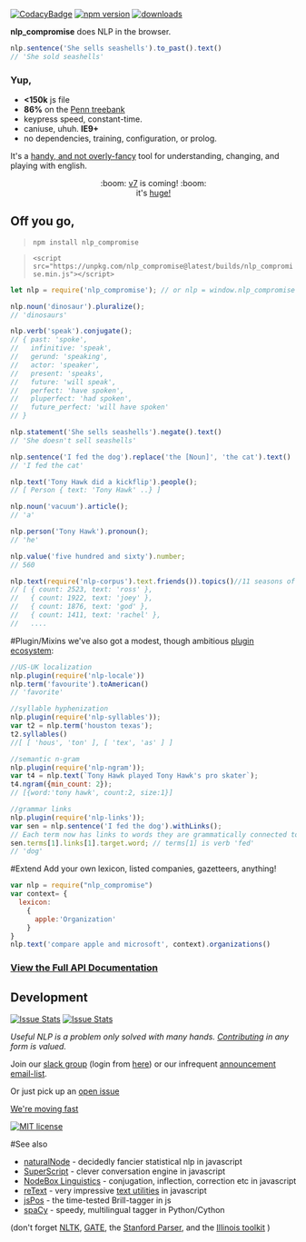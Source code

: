 [![CodacyBadge](https://api.codacy.com/project/badge/grade/82cc8ebd98b64ed199d7be6021488062)](https://www.codacy.com/app/spencerkelly86/nlp_compromise)
[![npm version](https://badge.fury.io/js/nlp_compromise.svg)](https://www.npmjs.com/package/nlp_compromise)
[![downloads](https://img.shields.io/npm/dm/nlp_compromise.svg)](https://www.npmjs.com/package/nlp_compromise)

**nlp_compromise** does NLP in the browser.
```javascript
nlp.sentence('She sells seashells').to_past().text()
// 'She sold seashells'
```
### Yup,
* **<150k** js file
* **86%** on the [Penn treebank](http://www.cis.upenn.edu/~treebank/)
* keypress speed, constant-time.
* caniuse, uhuh. **IE9+**
* no dependencies, training, configuration, or prolog.

It's a [handy, and not overly-fancy](https://github.com/nlp-compromise/nlp_compromise/wiki/Justification) tool for understanding, changing, and playing with english.

<div align="center">
  <div>
    :boom: 
    <a href="https://github.com/nlp-compromise/nlp_compromise/tree/v7">v7</a> 
    is coming!
   :boom: 
  </div>
  <div>it's <a href="https://github.com/nlp-compromise/compromise/wiki/v7-Upgrade,-welcome">huge!</a></div>
</div>

## Off you go,
> `npm install nlp_compromise`

> `<script src="https://unpkg.com/nlp_compromise@latest/builds/nlp_compromise.min.js"></script>`

```javascript
let nlp = require('nlp_compromise'); // or nlp = window.nlp_compromise

nlp.noun('dinosaur').pluralize();
// 'dinosaurs'

nlp.verb('speak').conjugate();
// { past: 'spoke',
//   infinitive: 'speak',
//   gerund: 'speaking',
//   actor: 'speaker',
//   present: 'speaks',
//   future: 'will speak',
//   perfect: 'have spoken',
//   pluperfect: 'had spoken',
//   future_perfect: 'will have spoken'
// }

nlp.statement('She sells seashells').negate().text()
// 'She doesn't sell seashells'

nlp.sentence('I fed the dog').replace('the [Noun]', 'the cat').text()
// 'I fed the cat'

nlp.text('Tony Hawk did a kickflip').people();
// [ Person { text: 'Tony Hawk' ..} ]

nlp.noun('vacuum').article();
// 'a'

nlp.person('Tony Hawk').pronoun();
// 'he'

nlp.value('five hundred and sixty').number;
// 560

nlp.text(require('nlp-corpus').text.friends()).topics()//11 seasons of friends
// [ { count: 2523, text: 'ross' },
//   { count: 1922, text: 'joey' },
//   { count: 1876, text: 'god' },
//   { count: 1411, text: 'rachel' },
//   ....
```
#Plugin/Mixins
we've also got a modest, though ambitious [plugin ecosystem](https://github.com/nlp-compromise/nlp_compromise/wiki/Plugins):
```javascript
//US-UK localization
nlp.plugin(require('nlp-locale'))
nlp.term('favourite').toAmerican()
// 'favorite'

//syllable hyphenization
nlp.plugin(require('nlp-syllables'));
var t2 = nlp.term('houston texas');
t2.syllables()
//[ [ 'hous', 'ton' ], [ 'tex', 'as' ] ]

//semantic n-gram
nlp.plugin(require('nlp-ngram'));
var t4 = nlp.text(`Tony Hawk played Tony Hawk's pro skater`);
t4.ngram({min_count: 2});
// [{word:'tony hawk', count:2, size:1}]

//grammar links
nlp.plugin(require('nlp-links'));
var sen = nlp.sentence('I fed the dog').withLinks();
// Each term now has links to words they are grammatically connected to
sen.terms[1].links[1].target.word; // terms[1] is verb 'fed'
// 'dog'
```

#Extend
Add your own lexicon, listed companies, gazetteers, anything!
```javascript
var nlp = require("nlp_compromise")
var context= {
  lexicon:
    {
      apple:'Organization'
    }
}
nlp.text('compare apple and microsoft', context).organizations()
```

### [View the Full API Documentation](https://github.com/nlp-compromise/nlp_compromise/wiki/API)

## Development
[![Issue Stats](http://issuestats.com/github/nlp-compromise/nlp_compromise/badge/pr)](http://issuestats.com/github/nlp-compromise/nlp_compromise)
[![Issue Stats](http://issuestats.com/github/nlp-compromise/nlp_compromise/badge/issue)](http://issuestats.com/github/nlp-compromise/nlp_compromise)

*Useful NLP is a problem only solved with many hands. [Contributing](https://github.com/nlp-compromise/nlp_compromise/blob/master/contributing.md) in any form is valued.*

Join our [slack group](http://superscript-slackin.herokuapp.com) (login from [here](https://superscriptjs.slack.com/messages/nlp_compromise/)) or our infrequent [announcement email-list](http://eepurl.com/bL9YRv).

Or just pick up an [open issue](https://github.com/nlp-compromise/nlp_compromise/issues)

[We're moving fast](https://github.com/nlp-compromise/nlp_compromise/blob/master/changelog.md)

[![MIT license](http://img.shields.io/badge/license-MIT-brightgreen.svg)](http://opensource.org/licenses/MIT)

#See also
* [naturalNode](https://github.com/NaturalNode/natural) - decidedly fancier statistical nlp in javascript
* [SuperScript](http://superscriptjs.com/) - clever conversation engine in javascript
* [NodeBox Linguistics](https://www.nodebox.net/code/index.php/Linguistics) - conjugation, inflection, correction etc in javascript
* [reText](https://github.com/wooorm/retext) - very impressive [text utilities](https://github.com/wooorm/retext/blob/master/doc/plugins.md) in javascript
* [jsPos](https://code.google.com/archive/p/jspos/) - the time-tested Brill-tagger in js
* [spaCy](https://spacy.io/) - speedy, multilingual tagger in Python/Cython

(don't forget
[NLTK](http://www.nltk.org/),
[GATE](https://gate.ac.uk),
the [Stanford Parser](http://nlp.stanford.edu/software/lex-parser.shtml),
and
the [Illinois toolkit](http://cogcomp.cs.illinois.edu/page/software/)
)
